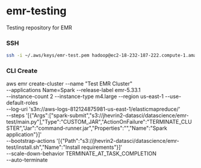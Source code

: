 # emr-testing
Testing repository for EMR

### SSH

```bash
ssh -i ~/.aws/keys/emr-test.pem hadoop@ec2-18-232-187-222.compute-1.amazonaws.com
```

### CLI Create

aws emr create-cluster --name "Test EMR Cluster" \
--applications Name=Spark --release-label emr-5.33.1 \
--instance-count 2 --instance-type m4.large  --region us-east-1 --use-default-roles \
--log-uri 's3n://aws-logs-812124875981-us-east-1/elasticmapreduce/' \
--steps '[{"Args":["spark-submit","s3://jhevrin2-datasci/datascience/emr-test/main.py"],"Type":"CUSTOM_JAR","ActionOnFailure":"TERMINATE_CLUSTER","Jar":"command-runner.jar","Properties":"","Name":"Spark application"}]' \
--bootstrap-actions '[{"Path":"s3://jhevrin2-datasci/datascience/emr-test/install.sh","Name":"Install requirements"}]' \
--scale-down-behavior TERMINATE_AT_TASK_COMPLETION \
--auto-terminate
